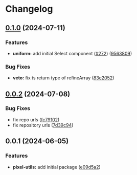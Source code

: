 # Changelog

## [0.1.0](https://github.com/fuf-stack/uniform/compare/pixel-utils-v0.0.2...pixel-utils-v0.1.0) (2024-07-11)


### Features

* **uniform:** add initial Select component  ([#272](https://github.com/fuf-stack/uniform/issues/272)) ([9563809](https://github.com/fuf-stack/uniform/commit/95638095a7b9e25f191e4455ec35947510c17251))


### Bug Fixes

* **veto:** fix ts return type of refineArray ([83e2052](https://github.com/fuf-stack/uniform/commit/83e2052d851dae9098c737a89aa186bd360463e1))

## [0.0.2](https://github.com/fuf-stack/uniform/compare/pixel-utils-v0.0.1...pixel-utils-v0.0.2) (2024-07-08)

### Bug Fixes

- fix repo urls ([fc79102](https://github.com/fuf-stack/uniform/commit/fc791022cf9bdc72234f6e16013bcc0aa382f174))
- fix repository urls ([7d39c94](https://github.com/fuf-stack/uniform/commit/7d39c94bc3b73dd8820024db3ec6b131d9970f54))

## 0.0.1 (2024-06-05)

### Features

- **pixel-utils:** add initial package ([e09d5a2](https://github.com/fuf-stack/uniform/commit/e09d5a2f1092f5a0f7bb006eac332a5cb38d1fd9))
